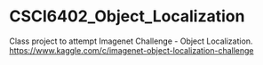 # CSCI6402_Object_Localization
Class project to attempt Imagenet Challenge - Object Localization.  https://www.kaggle.com/c/imagenet-object-localization-challenge
